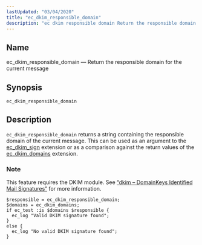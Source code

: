 ```yaml
---
lastUpdated: "03/04/2020"
title: "ec_dkim_responsible_domain"
description: "ec dkim responsible domain Return the responsible domain for the current message ec dkim responsible domain ec dkim responsible domain returns a string containing the responsible domain of the current message This can be used as an argument to the ec dkim sign extension or as a comparison against the..."
---
```


<a name="sieve.ref.ec_dkim_responsible_domain"></a> 
## Name

ec_dkim_responsible_domain — Return the responsible domain for the current message

## Synopsis

`ec_dkim_responsible_domain`

<a name="idp29405856"></a> 
## Description

`ec_dkim_responsible_domain` returns a string containing the responsible domain of the current message. This can be used as an argument to the [ec_dkim_sign](/momentum/3/3-reference/sieve-ref-ec-dkim-sign) extension or as a comparison against the return values of the [ec_dkim_domains](/momentum/3/3-reference/sieve-ref-ec-dkim-domains) extension.

### Note

This feature requires the DKIM module. See [“dkim – DomainKeys Identified Mail Signatures”](/momentum/3/3-reference/modules-dkim) for more information.

<a name="example.ec_dkim_responsible"></a> 


```
$responsible = ec_dkim_responsible_domain;
$domains = ec_dkim_domains;
if ec_test :is $domains $responsible {
  ec_log "Valid DKIM signature found";
}
else {
  ec_log "No valid DKIM signature found";
}
```